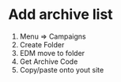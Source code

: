# Add archive list
1. Menu => Campaigns
2. Create Folder
3. EDM move to folder
4. Get Archive Code
5. Copy/paste onto yout site